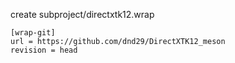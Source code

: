 create subproject/directxtk12.wrap
```
[wrap-git]
url = https://github.com/dnd29/DirectXTK12_meson
revision = head
```

